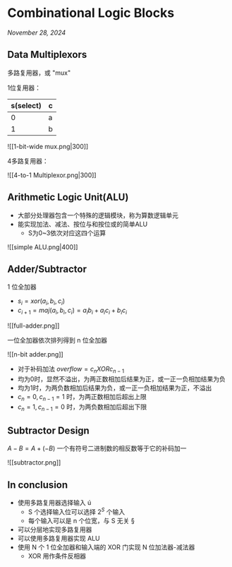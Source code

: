 # Combinational Logic Blocks

*November 28, 2024*

## Data Multiplexors

多路复用器，或 "mux" 

1位复用器：

| s(select) | c   |
| --------- | --- |
| 0         | a   |
| 1         | b   |

![[1-bit-wide mux.png|300]]

4多路复用器：

![[4-to-1 Multiplexor.png|300]]

## Arithmetic Logic Unit(ALU)

- 大部分处理器包含一个特殊的逻辑模块，称为算数逻辑单元
- 能实现加法、减法、按位与和按位或的简单ALU
	- S为0~3依次对应这四个运算

![[simple ALU.png|400]]

## Adder/Subtractor

1 位全加器

-  $s_i=xor(a_i, b_i, c_i)$
-  $c_{i+1}=maj(a_i,b_i, c_i)=a_ib_i+a_ic_i+b_ic_i$

![[full-adder.png]]

一位全加器依次排列得到 n 位全加器  

![[n-bit adder.png]]

- 对于补码加法 $overflow=c_n XOR c_{n-1}$ 
- 均为0时，显然不溢出，为两正数相加后结果为正，或一正一负相加结果为负
- 均为1时，为两负数相加后结果为负，或一正一负相加结果为正，不溢出
- $c_n=0, c_{n-1}=1$ 时，为两正数相加后超出上限
- $c_n=1, c_{n-1}=0$ 时，为两负数相加后超出下限

## Subtractor Design

$A-B=A+(-B)$ 
一个有符号二进制数的相反数等于它的补码加一

![[subtractor.png]]

## In conclusion

- 使用多路复用器选择输入 ú 
	- S 个选择输入位可以选择 $2^S$ 个输入 
	- 每个输入可以是 n 个位宽，与 S 无关 § 
- 可以分层地实现多路复用器 
- 可以使用多路复用器实现 ALU 
- 使用 N 个 1 位全加器和输入端的 XOR 门实现 N 位加法器-减法器 
	- XOR 用作条件反相器